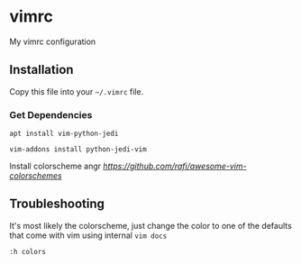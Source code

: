 # vimrc
My vimrc configuration

## Installation
Copy this file into your `~/.vimrc` file.

### Get Dependencies
`apt install vim-python-jedi`

`vim-addons install python-jedi-vim`

Install colorscheme angr
*https://github.com/rafi/awesome-vim-colorschemes*

## Troubleshooting
It's most likely the colorscheme, just change the color to one of the defaults that come with vim using internal `vim docs`

`:h colors`
